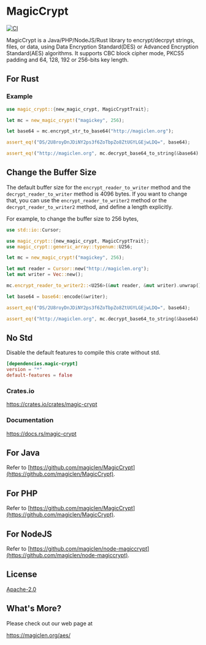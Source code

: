 MagicCrypt
====================

[![CI](https://github.com/magiclen/rust-magiccrypt/actions/workflows/ci.yml/badge.svg)](https://github.com/magiclen/rust-magiccrypt/actions/workflows/ci.yml)

MagicCrypt is a Java/PHP/NodeJS/Rust library to encrypt/decrpyt strings, files, or data, using Data Encryption Standard(DES) or Advanced Encryption Standard(AES) algorithms. It supports CBC block cipher mode, PKCS5 padding and 64, 128, 192 or 256-bits key length.

## For Rust

### Example

```rust
use magic_crypt::{new_magic_crypt, MagicCryptTrait};

let mc = new_magic_crypt!("magickey", 256);

let base64 = mc.encrypt_str_to_base64("http://magiclen.org");

assert_eq!("DS/2U8royDnJDiNY2ps3f6ZoTbpZo8ZtUGYLGEjwLDQ=", base64);

assert_eq!("http://magiclen.org", mc.decrypt_base64_to_string(&base64).unwrap());
```

## Change the Buffer Size

The default buffer size for the `encrypt_reader_to_writer` method and the `decrypt_reader_to_writer` method is 4096 bytes. If you want to change that, you can use the `encrypt_reader_to_writer2` method or the `decrypt_reader_to_writer2` method, and define a length explicitly.

For example, to change the buffer size to 256 bytes,

```rust
use std::io::Cursor;

use magic_crypt::{new_magic_crypt, MagicCryptTrait};
use magic_crypt::generic_array::typenum::U256;

let mc = new_magic_crypt!("magickey", 256);

let mut reader = Cursor::new("http://magiclen.org");
let mut writer = Vec::new();

mc.encrypt_reader_to_writer2::<U256>(&mut reader, &mut writer).unwrap();

let base64 = base64::encode(&writer);

assert_eq!("DS/2U8royDnJDiNY2ps3f6ZoTbpZo8ZtUGYLGEjwLDQ=", base64);

assert_eq!("http://magiclen.org", mc.decrypt_base64_to_string(&base64).unwrap());
```

## No Std

Disable the default features to compile this crate without std.

```toml
[dependencies.magic-crypt]
version = "*"
default-features = false
```

### Crates.io

https://crates.io/crates/magic-crypt

### Documentation

https://docs.rs/magic-crypt

## For Java

Refer to [https://github.com/magiclen/MagicCrypt](https://github.com/magiclen/MagicCrypt).

## For PHP

Refer to [https://github.com/magiclen/MagicCrypt](https://github.com/magiclen/MagicCrypt).

## For NodeJS

Refer to [https://github.com/magiclen/node-magiccrypt](https://github.com/magiclen/node-magiccrypt).

## License

[Apache-2.0](LICENSE)

## What's More?

Please check out our web page at

https://magiclen.org/aes/